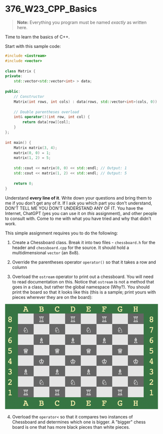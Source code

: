 # 376_W23_CPP_Basics

>**Note:** Everything you program must be named *exactly* as written here.   

Time to learn the basics of C++.  

Start with this sample code:

```C++
#include <iostream>
#include <vector>

class Matrix {
private:
    std::vector<std::vector<int> > data;

public:
    // Constructor
    Matrix(int rows, int cols) : data(rows, std::vector<int>(cols, 0)) {}

    // Double parentheses overload
    int& operator()(int row, int col) {
        return data[row][col];
    }
};

int main() {
    Matrix matrix(3, 4);
    matrix(0, 0) = 1;
    matrix(1, 2) = 5;

    std::cout << matrix(0, 0) << std::endl; // Output: 1
    std::cout << matrix(1, 2) << std::endl; // Output: 5

    return 0;
}
```

Understand **every line of it**.  Write down your questions and bring them to me if you don't get any of it.  If I ask you which part you don't understand, DON'T TELL ME YOU DON'T UNDERSTAND ANY OF IT.  You have the Internet, ChatGPT (yes you can use it on *this* assignment), and other people to consult with.  Come to me with what you have tried and why that didn't work.

This simple assignment requires you to do the following:

1.  Create a Chessboard class.  Break it into two files - ```chessboard.h``` for the header and ```chessboard.cpp``` for the source.  It should hold a multidimensional ```vector``` (an 8x8).

2.  Override the parentheses operator ```operator()``` so that it takes a row and column

3.  Overload the ```ostream``` operator to print out a chessboard.  You will need to read documentation on this.  Notice that ```ostream``` is not a method that goes in a class, but rather the global namespace (Why?).  You should print the board so that it looks like this (this is a sample; print yours with pieces wherever they are on the board):

![Chessboard](./chessboard.png)

4.  Overload the ```operator<``` so that it compares two instances of Chessboard and determines which one is bigger.  A "bigger" chess board is one that has more black pieces than white pieces.


